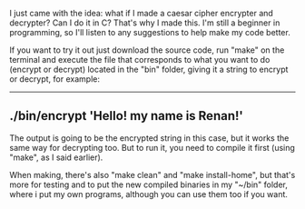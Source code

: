 I just came with the idea: what if I made a caesar cipher encrypter and decrypter? Can I do it in C? That's why I made this. I'm still a beginner in programming, so I'll listen to any suggestions to help make my code better.

If you want to try it out just download the source code, run "make" on the terminal and execute the file that corresponds to what you want to do (encrypt or decrypt) located in the "bin" folder, giving it a string to encrypt or decrypt, for example:

----------------------------------------
./bin/encrypt 'Hello! my name is Renan!'
----------------------------------------

The output is going to be the encrypted string in this case, but it works the same way for decrypting too. But to run it, you need to compile it first (using "make", as I said earlier).

When making, there's also "make clean" and "make install-home", but that's more for testing and to put the new compiled binaries in my "~/bin" folder, where i put my own programs, although you can use them too if you want.

